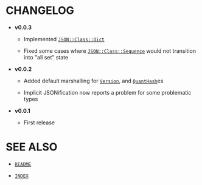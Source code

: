 # CHANGELOG

  - **v0.0.3**
    
      - Implemented [`JSON::Class::Dict`](docs/md/JSON/Class/Dict.md)
    
      - Fixed some cases where [`JSON::Class::Sequence`](docs/md/JSON/Class/Sequence.md) would not transition into "all set" state

  - **v0.0.2**
    
      - Added default marshalling for [`Version`](https://docs.raku.org/type/Version), and [`QuantHash`](https://docs.raku.org/type/QuantHash)es
    
      - Implicit JSONification now reports a problem for some problematic types

  - **v0.0.1**
    
      - First release

# SEE ALSO

  - [`README`](README.md)

  - [`INDEX`](INDEX.md)
